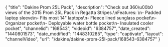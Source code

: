 {
    "title": "Dakine Prom 25L Pack",
    "description": "Check out 360\u00b0 views of the 2015 Prom 25L Pack in Regatta Stripes.\nFeatures: \n- Padded laptop sleeve\n- Fits most 14\" laptops\n- Fleece lined sunglass pocket\n- Organizer pocket\n- Deployable water bottle pocket\n- Insulated cooler pocket",
    "channelid": "168543",
    "videoid": "6384757",
    "date_created": "1440801573",
    "date_modified": "1448310285",
    "type": "captivate",
    "layout": "channelVideo",
    "url": "\/dakine\/dakine-prom-25l-pack\/168543-6384757"
}